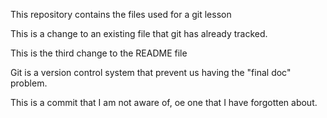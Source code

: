This repository contains the files used for a git lesson

This is a change to an existing file that git has already tracked.

This is the third change to the README file

Git is a version control system that prevent us having the "final doc" problem.

This is a commit that I am not aware of, oe one that I have forgotten about.

